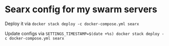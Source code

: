 # Searx config for my swarm servers

Deploy it via `docker stack deploy -c docker-compose.yml searx`

Update configs via `SETTINGS_TIMESTAMP=$(date +%s) docker stack deploy -c docker-compose.yml searx`
